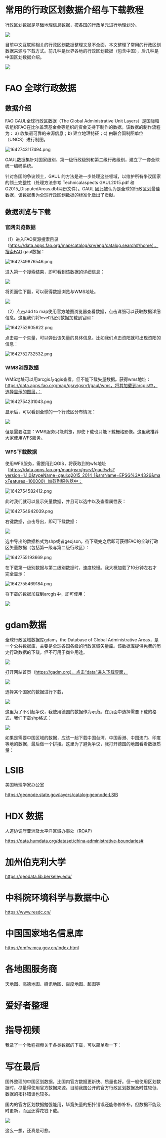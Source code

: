 # 常用的行政区划数据介绍与下载教程

行政区划数据是基础地理信息数据，按各国的行政单元进行地理划分。

![](http://pics.landcover100.com/pics//image/20220119005021.png)

目前中文互联网相关的行政区划数据整理文章不全面，本文整理了常用的行政区划数据来源与下载方式。前几种是世界各地的行政区划数据（包含中国），后几种是中国区划数据介绍。

![](http://pics.landcover100.com/pics//image/20220119004616.png)

# FAO 全球行政数据

## 数据介绍

FAO GAUL全球行政区数据（The Global Administrative Unit Layers）是国际粮农组织FAO在比尔盖茨基金会等组织的资金支持下制作的数据。该数据的制作流程为： a) 收集最可靠的来源信息；b) 建立地理特征；c) 由联合国制图单位（UNCS）进行制图。

![1642743117494.png](http://pics.gisrsdata.com/2022/01/21/da5a40af1c6d1.png)

GAUL数据集针对国家级别、第一级行政级别和第二级行政级别，建立了一套全球统一编码系统。



针对各国的争议领土，GAUL 的方法是进一步处理这些领域，以维护所有争议国家的领土完整性（处理方法参考 Technicalaspects GAUL2015.pdf 和 G2015_DisputedAreas.dbf两份文件）。GAUL 因此被认为是全球的行政区划最佳数据，该数据集为全球行政区划数据的标准化做出了贡献。

## 数据浏览与下载

### 官网浏览数据

（1）进入FAO资源搜索目录（https://data.apps.fao.org/map/catalog/srv/eng/catalog.search#/home），搜索FAO gaul数据：

![1642749876546.png](http://pics.gisrsdata.com/2022/01/21/b971efc662a74.png)

进入第一个搜索结果，即可看到该数据的详细信息：

![](https://gitee.com/kitmyfaceplease/image_upload/raw/master/img/202201211532724.jpg)

将页面往下翻，可以获得数据浏览与WMS地址。

![](https://gitee.com/kitmyfaceplease/image_upload/raw/master/img/202201211605563.png)

（2）点击add to map使用官方地图浏览器查看数据，点击详细可以获取数据详细信息。这里我们将level2级别数据加载到官网：

![1642752605622.png](http://pics.gisrsdata.com/2022/01/21/76fff96d2eef9.png)

点击每一个矢量，可以弹出该矢量的具体信息。比如我们点击资阳就可出现资阳的信息：

![1642752732532.png](http://pics.gisrsdata.com/2022/01/21/03fb8e20b843d.png)

### WMS浏览数据

WMS地址可以用arcgis与qgis查看，但不能下载矢量数据。获得wms地址：https://data.apps.fao.org/map/gsrv/gsrv1/gaul/wms，将其加载到arcgis中，选择显示的图层，：

![1642754231043.png](http://pics.gisrsdata.com/2022/01/21/728c0e4bbbc45.png)

显示后，可以看到全球的一个行政区分布情况：

![](https://gitee.com/kitmyfaceplease/image_upload/raw/master/img/202201211639177.png)

但是需要注意：WMS服务只能浏览，即使下载也只能下载栅格影像。这里我推荐大家使用WFS服务。

### WFS下载数据

使用WFS服务，需要用到QGIS，将获取到的wfs地址（https://data.apps.fao.org/map/gsrv/gsrv1/gaul/wfs?version=1.1.0&typeName=gaul:g2015_2014_1&srsName=EPSG%3A4326&maxFeatures=100000）加载到服务器中：

![1642754582412.png](http://pics.gisrsdata.com/2022/01/21/cc794df2c3a7f.png)

此时我们就可以显示矢量数据，并且可以选中以及查看属性表：

![1642754942039.png](http://pics.gisrsdata.com/2022/01/21/2f176b03492f1.png)

右键数据，点击导出，即可下载数据：

![](https://gitee.com/kitmyfaceplease/image_upload/raw/master/img/202201211651014.png)

选中导出的数据格式为shp或者geojson，待下载完之后即可获得FAO的全球行政区矢量数据（包括第一级与第二级行政区）：

![1642755193669.png](http://pics.gisrsdata.com/2022/01/21/446a085b1ad66.png)

在下载第一级别数据与第二级别数据时，速度较慢。我大概加载了10分钟左右才完全显示：

![1642755469184.png](http://pics.gisrsdata.com/2022/01/21/9ce54234f3039.png)

将下载的数据加载到arcgis中，即可使用：

![](https://gitee.com/kitmyfaceplease/image_upload/raw/master/img/202201211655427.png)

# gdam数据

全球行政区域数据库gdam，the Database of Global Administrative Areas，是一个公共数据库，主要是全球各国各级的行政区域矢量库。该数据库提供免费的历史行政数据的下载，但不可用于商业用途。

![](https://gitee.com/kitmyfaceplease/image_upload/raw/master/img/202201211808934.png)

打开网站首页（https://gadm.org），点击“data”进入下载界面，

![](https://gitee.com/kitmyfaceplease/image_upload/raw/master/img/202201211813216.png)

选择某个国家的数据进行下载，

![](https://gitee.com/kitmyfaceplease/image_upload/raw/master/img/202201211824198.png)

这里为了不引起争议，我使用德国的数据作为示范。在页面中选择需要下载的格式，我们下载shp格式：

![](https://gitee.com/kitmyfaceplease/image_upload/raw/master/img/202201211826711.png)

如果是需要中国区域的数据，应该一起下载中国台湾、中国香港、中国澳门、印度等地的数据，最后做一个拼接。这里为了避免争议，我打开德国的地图看看数据质量：







# LSIB 

美国地理学家办公室

https://geonode.state.gov/layers/catalog:geonode:LSIB



# HDX 数据

人道协调厅亚洲及太平洋区域办事处（ROAP）

https://data.humdata.org/dataset/china-administrative-boundaries#



# 加州伯克利大学

https://geodata.lib.berkeley.edu/

# 中科院环境科学与数据中心

https://www.resdc.cn/

# 中国国家地名信息库

https://dmfw.mca.gov.cn/index.html

# 各地图服务商

天地图、高德地图、腾讯地图、百度地图、超图等



# 爱好者整理





# 指导视频

我录了一个教程视频关于各类数据的下载，可以简单看一下：





# 写在最后

国外整理的中国区划数据，比国内官方数据更新快、质量也好。但一般使用区划数据时，尽量得使用官方数据来源。目前我国公开的官方行政区划数据及时性较低、数据的拓扑错误也较多。





国内的官方区划数据勉强能用，毕竟矢量的拓扑错误还能修修补补。但数据不能及时更新，而且还得花钱下载。

![](http://pics.landcover100.com/pics//image/20220119002651.png)

这么一想，还真是可悲。





